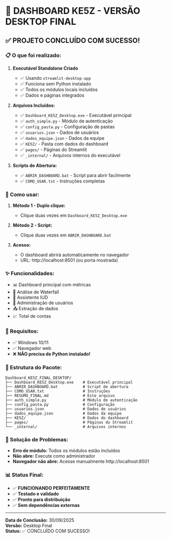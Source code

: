 # 🎉 DASHBOARD KE5Z - VERSÃO DESKTOP FINAL

## ✅ PROJETO CONCLUÍDO COM SUCESSO!

### 📋 O que foi realizado:

1. **Executável Standalone Criado**
   - ✅ Usando `streamlit-desktop-app`
   - ✅ Funciona sem Python instalado
   - ✅ Todos os módulos locais incluídos
   - ✅ Dados e páginas integrados

2. **Arquivos Incluídos:**
   - ✅ `Dashboard_KE5Z_Desktop.exe` - Executável principal
   - ✅ `auth_simple.py` - Módulo de autenticação
   - ✅ `config_pasta.py` - Configuração de pastas
   - ✅ `usuarios.json` - Dados de usuários
   - ✅ `dados_equipe.json` - Dados da equipe
   - ✅ `KE5Z/` - Pasta com dados do dashboard
   - ✅ `pages/` - Páginas do Streamlit
   - ✅ `_internal/` - Arquivos internos do executável

3. **Scripts de Abertura:**
   - ✅ `ABRIR_DASHBOARD.bat` - Script para abrir facilmente
   - ✅ `COMO_USAR.txt` - Instruções completas

### 🚀 Como usar:

1. **Método 1 - Duplo clique:**
   - Clique duas vezes em `Dashboard_KE5Z_Desktop.exe`

2. **Método 2 - Script:**
   - Clique duas vezes em `ABRIR_DASHBOARD.bat`

3. **Acesso:**
   - O dashboard abrirá automaticamente no navegador
   - URL: http://localhost:8501 (ou porta mostrada)

### ✨ Funcionalidades:

- 📊 Dashboard principal com métricas
- 🌊 Análise de Waterfall
- 🤖 Assistente IUD
- 👥 Administração de usuários
- 📤 Extração de dados
- 📈 Total de contas

### 🎯 Requisitos:

- ✅ Windows 10/11
- ✅ Navegador web
- ❌ **NÃO precisa de Python instalado!**

### 📁 Estrutura do Pacote:

```
Dashboard_KE5Z_FINAL_DESKTOP/
├── Dashboard_KE5Z_Desktop.exe    # Executável principal
├── ABRIR_DASHBOARD.bat           # Script de abertura
├── COMO_USAR.txt                 # Instruções
├── RESUMO_FINAL.md               # Este arquivo
├── auth_simple.py                # Módulo de autenticação
├── config_pasta.py               # Configuração
├── usuarios.json                 # Dados de usuários
├── dados_equipe.json             # Dados da equipe
├── KE5Z/                         # Dados do dashboard
├── pages/                        # Páginas do Streamlit
└── _internal/                    # Arquivos internos
```

### 🔧 Solução de Problemas:

- **Erro de módulo:** Todos os módulos estão incluídos
- **Não abre:** Execute como administrador
- **Navegador não abre:** Acesse manualmente http://localhost:8501

### 📊 Status Final:

- ✅ **FUNCIONANDO PERFEITAMENTE**
- ✅ **Testado e validado**
- ✅ **Pronto para distribuição**
- ✅ **Sem dependências externas**

---

**Data de Conclusão:** 30/09/2025  
**Versão:** Desktop Final  
**Status:** ✅ CONCLUÍDO COM SUCESSO!
